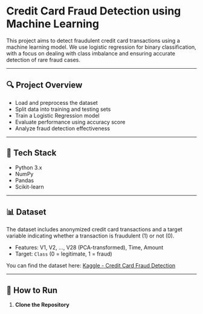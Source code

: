 # Credit Card Fraud Detection using Machine Learning

This project aims to detect fraudulent credit card transactions using a machine learning model. We use logistic regression for binary classification, with a focus on dealing with class imbalance and ensuring accurate detection of rare fraud cases.

---

## 🔍 Project Overview

- Load and preprocess the dataset
- Split data into training and testing sets
- Train a Logistic Regression model
- Evaluate performance using accuracy score
- Analyze fraud detection effectiveness

---

## 🧰 Tech Stack

- Python 3.x  
- NumPy  
- Pandas  
- Scikit-learn  

---

## 📊 Dataset

The dataset includes anonymized credit card transactions and a target variable indicating whether a transaction is fraudulent (1) or not (0).

- Features: V1, V2, ..., V28 (PCA-transformed), Time, Amount
- Target: `Class` (0 = legitimate, 1 = fraud)

You can find the dataset here: [Kaggle - Credit Card Fraud Detection](https://www.kaggle.com/datasets/mlg-ulb/creditcardfraud)

---

## 🚀 How to Run

1. **Clone the Repository**

```bash

